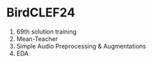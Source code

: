 # BirdCLEF24
1) 69th solution training
2) Mean-Teacher
3) Simple Audio Preprocessing & Augmentations
4) EDA
